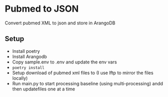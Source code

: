 # Pubmed to JSON

Convert pubmed XML to json and store in ArangoDB

## Setup

* Install poetry
* Install Arangodb
* Copy sample.env to .env and update the env vars
* `poetry install`
* Setup download of pubmed xml files to (I use lftp to mirror the files locally)
* Run main.py to start processing baseline (using multi-processing) andd then updatefiles one at a time
